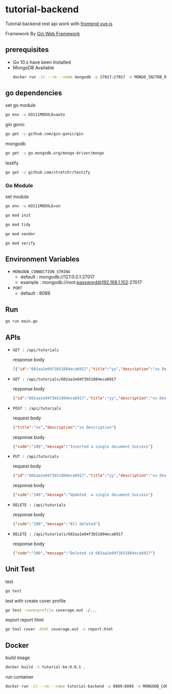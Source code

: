# tutorial-backend

 Tutorial backend rest api work with [frontend vue.js](https://github.com/tarathep/tutorial-frontend)


Framework By [Gin Web Framework](https://github.com/gin-gonic/gin)


## prerequisites

- Go 10.x have been Installed
- MongoDB Available
  ```bash
  docker run -it --rm --name mongodb -p 27017:27017 -e MONGO_INITDB_ROOT_USERNAME=root -e MONGO_INITDB_ROOT_PASSWORD=password mongo:latest
  ```

## go dependencies

set go module
```bash
go env -w GO111MODULE=auto
```

gin gonic

```bash
go get -u github.com/gin-gonic/gin
```

mongodb

```bash
go get -u go.mongodb.org/mongo-driver/mongo
```

testify

```bash
go get -u github.com/stretchr/testify
```

### Go Module

set module
```bash
go env -w GO111MODULE=on

go mod init

go mod tidy

go mod vendor

go mod verify
```


## Environment Variables

- ``MONGODB_CONNECTION_STRING``
  - default : mongodb://127.0.0.1:27017
  - example : mongodb://root:password@192.168.1.102:27017
- ``PORT``
  - default : 8089



## Run

```bash
go run main.go
```


## APIs

- ``GET : /api/tutorials``

  response body
  ```json
  [{"id":"602aa1e04f3b51804eca6917","title":"yy","description":"xx Description","published":false,"createdAt":"0001-01-01T00:00:00Z","updatedAt":"0001-01-01T00:00:00Z"},{"id":"602aa1e04f3b51804eca6917","title":"yy","description":"xx Description","published":false,"createdAt":"0001-01-01T00:00:00Z","updatedAt":"0001-01-01T00:00:00Z"}]
  ```
- ``GET : /api/tutorials/602aa1e04f3b51804eca6917``

  response body
  ```json
  {"id":"602aa1e04f3b51804eca6917","title":"yy","description":"xx Description","published":false,"createdAt":"0001-01-01T00:00:00Z","updatedAt":"0001-01-01T00:00:00Z"}
  ```
- ``POST : /api/tutorials``
  
  request body
  ```json
  {"title":"xx","description":"xx Description"}
  ```
  
  response body
  ```json
  {"code":"200","message":"Inserted a single document Success"}
  ```

- ``PUT : /api/tutorials``
  
  request body
  ```json
  {"id":"602aa1e04f3b51804eca6917","title":"yy","description":"xx Description","published":false,"createdAt":"0001-01-01T00:00:00Z","updatedAt":"0001-01-01T00:00:00Z"}
  ```
  
  response body
  ```json
  {"code":"200","message":"Updated  a single document Success"}
  ```

- ``DELETE : /api/tutorials``
   
  response body
  ```json
  {"code":"200","message":"All deleted"}
  ```
- ``DELETE : /api/tutorials/602aa1e04f3b51804eca6917``
    
  response body
  ```json
  {"code":"200","message":"Deleted id 602aa1e04f3b51804eca6917"}
  ```

## Unit Test

test

```bash
go test
```

test with create cover profile
```bash
go test -coverprofile coverage.out ./...
```

export report html
```bash
go tool cover -html coverage.out -o report.html
```

## Docker 

build image
```bash
docker build -t tutorial-be:0.0.1 .
```

run container
```bash
docker run -it --rm --name tutorial-backend -p 8089:8089 -e MONGODB_CONNECTION_STRING=mongodb://root:password@192.168.1.102:27017 tutorial-be:0.0.1
```
